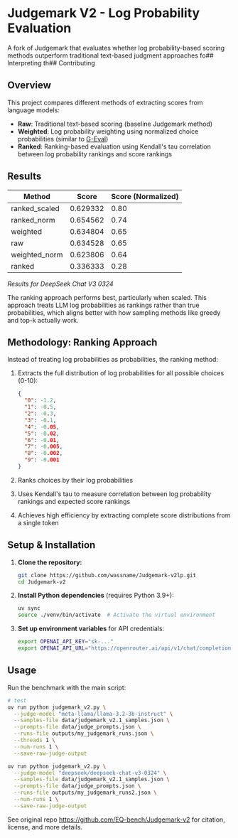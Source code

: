 # Judgemark V2 - Log Probability Evaluation

A fork of Judgemark that evaluates whether log probability-based scoring methods outperform traditional text-based judgment approaches fo## Interpreting th## Contributing

## Overview

This project compares different methods of extracting scores from language models:

- **Raw**: Traditional text-based scoring (baseline Judgemark method)
- **Weighted**: Log probability weighting using normalized choice probabilities (similar to [G-Eval](https://arxiv.org/abs/2303.16634))
- **Ranked**: Ranking-based evaluation using Kendall's tau correlation between log probability rankings and score rankings

## Results


| Method          | Score    | Score (Normalized) |
|---------------|----------|------------|
| ranked_scaled | 0.629332 |       0.80 |
| ranked_norm   | 0.654562 |       0.74 |
| weighted      | 0.634804 |       0.65 |
| raw           | 0.634528 |       0.65 |
| weighted_norm | 0.623806 |       0.64 |
| ranked        | 0.336333 |       0.28 |

*Results for DeepSeek Chat V3 0324*

The ranking approach performs best, particularly when scaled. This approach treats LLM log probabilities as rankings rather than true probabilities, which aligns better with how sampling methods like greedy and top-k actually work.

## Methodology: Ranking Approach

Instead of treating log probabilities as probabilities, the ranking method:

1. Extracts the full distribution of log probabilities for all possible choices (0-10):
   ```json
   {
     "0": -1.2,
     "1": -0.5,
     "2": -0.3,
     "3": -0.1,
     "4": -0.05,
     "5": -0.02,
     "6": -0.01,
     "7": -0.005,
     "8": -0.002,
     "9": -0.001
   }
   ```

2. Ranks choices by their log probabilities
3. Uses Kendall's tau to measure correlation between log probability rankings and expected score rankings
4. Achieves high efficiency by extracting complete score distributions from a single token


## Setup & Installation

1. **Clone the repository:**
   ```bash
   git clone https://github.com/wassname/Judgemark-v2lp.git
   cd Judgemark-v2
   ```

2. **Install Python dependencies** (requires Python 3.9+):
   ```bash
   uv sync
   source ./venv/bin/activate  # Activate the virtual environment
   ```

3. **Set up environment variables** for API credentials:
   ```bash
   export OPENAI_API_KEY="sk-..."
   export OPENAI_API_URL="https://openrouter.ai/api/v1/chat/completions"
   ```

## Usage

Run the benchmark with the main script:

```bash
# test
uv run python judgemark_v2.py \
  --judge-model "meta-llama/llama-3.2-3b-instruct" \
  --samples-file data/judgemark_v2.1_samples.json \
  --prompts-file data/judge_prompts.json \
  --runs-file outputs/my_judgemark_runs.json \
  --threads 1 \
  --num-runs 1 \
  --save-raw-judge-output

uv run python judgemark_v2.py \
  --judge-model "deepseek/deepseek-chat-v3-0324" \
  --samples-file data/judgemark_v2.1_samples.json \
  --prompts-file data/judge_prompts.json \
  --runs-file outputs/my_judgemark_runs2.json \
  --num-runs 1 \
  --save-raw-judge-output
```

See original repo https://github.com/EQ-bench/Judgemark-v2 for citation, license, and more details.

